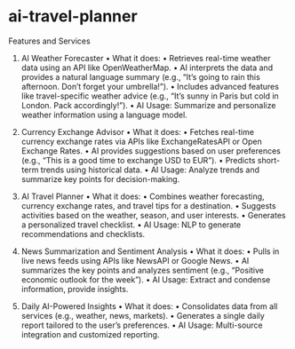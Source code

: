 # ai-travel-planner

Features and Services

1. AI Weather Forecaster
	•	What it does:
	•	Retrieves real-time weather data using an API like OpenWeatherMap.
	•	AI interprets the data and provides a natural language summary (e.g., “It’s going to rain this afternoon. Don’t forget your umbrella!”).
	•	Includes advanced features like travel-specific weather advice (e.g., “It’s sunny in Paris but cold in London. Pack accordingly!”).
	•	AI Usage: Summarize and personalize weather information using a language model.

2. Currency Exchange Advisor
	•	What it does:
	•	Fetches real-time currency exchange rates via APIs like ExchangeRatesAPI or Open Exchange Rates.
	•	AI provides suggestions based on user preferences (e.g., “This is a good time to exchange USD to EUR”).
	•	Predicts short-term trends using historical data.
	•	AI Usage: Analyze trends and summarize key points for decision-making.

3. AI Travel Planner
	•	What it does:
	•	Combines weather forecasting, currency exchange rates, and travel tips for a destination.
	•	Suggests activities based on the weather, season, and user interests.
	•	Generates a personalized travel checklist.
	•	AI Usage: NLP to generate recommendations and checklists.

4. News Summarization and Sentiment Analysis
	•	What it does:
	•	Pulls in live news feeds using APIs like NewsAPI or Google News.
	•	AI summarizes the key points and analyzes sentiment (e.g., “Positive economic outlook for the week”).
	•	AI Usage: Extract and condense information, provide insights.

5. Daily AI-Powered Insights
	•	What it does:
	•	Consolidates data from all services (e.g., weather, news, markets).
	•	Generates a single daily report tailored to the user’s preferences.
	•	AI Usage: Multi-source integration and customized reporting.
